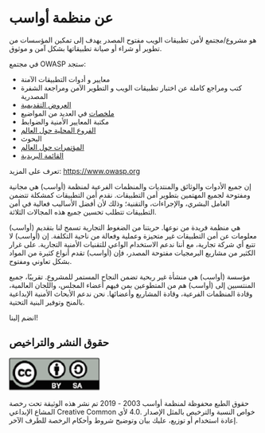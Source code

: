 # عن منظمة أواسب

هو مشروع/مجتمع لأمن تطبيقات الويب مفتوح المصدر يهدف إلى تمكين المؤسسات من تطوير أو شراء أو صيانة تطبيقاتها بشكل آمن و موثوق.


 في مجتمع OWASP ستجد: 

* معايير و أدوات التطبيقات الآمنة
* كتب ومراجع كاملة عن اختبار تطبيقات الويب و التطوير الآمن ومراجعة الشفرة المصدرية
* [العروض التقديمية][1]
* [ملخصات][2] في العديد من المواضيع
* مكتبة المعايير الأمنية والضوابط
* [الفروع المحلية حول العالم][3]
* البحوث
* [المؤتمرات حول العالم][4]
* [القائمة البريدية][5]


تعرف على المزيد:   https://www.owasp.org

 إن جميع الأدوات والوثائق والمنتديات والمنظمات الفرعية لمنظمة (أواسب) هي مجانية ومفتوحة لجميع المهتمين بتطوير أمن التطبيقات. نقدم أمن التطبيقات كمشكلة تتضمن العامل البشري، والإجراءات، والتقنية؛ وذلك لأن أفضل الأساليب فعالية في أمن التطبيقات تتطلب تحسين جميع هذه المجالات الثلاثة.

 (أواسب) هي منظمة فريدة من نوعها. حريتنا من الضغوط التجارية تسمح لنا بتقديم معلومات عن أمن التطبيقات غير متحيزة وعملية وفعالة من ناحية التكلفة. إن (أواسب) لا تتبع أي شركة تجارية، مع أننا ندعم الاستخدام الواعي للتقنيات الأمنية التجارية. على غرار الكثير من مشاريع البرمجيات مفتوحة المصدر، فإن (أواسب) تقدم أنواع كثيرة من المواد بشكل تعاوني ومفتوح.

 مؤسسة (أواسب) هي منشأة غير ربحية تضمن النجاح المستمر للمشروع. تقريبًا،  جميع المنتسبين إلى (أواسب) هم من المتطوعين بمن فيهم أعضاء المجلس، واللجان العالمية، وقادة المنظمات الفرعية، وقادة المشاريع وأعضائها. نحن ندعم الأبحاث الأمنية الإبداعية بالمنح وتوفير البنية التحتية.


انضم إلينا!


## حقوق النشر والتراخيص  

![license](images/license.png)

حقوق الطبع محفوظة لمنظمة أواسب 2003 - 2019  تم نشر هذه الوثيقة تحت رخصة المشاع الإبداعي Creative Common  خواص النسبة والترخيص بالمثل الإصدار .4.0 لأي إعادة استخدام أو توزيع، عليك بيان وتوضيح شروط وأحكام الرخصة للطرف الآخر.

[1]: https://www.youtube.com/user/OWASPGLOBAL
[2]: https://www.owasp.org/index.php/OWASP_Cheat_Sheet_Series
[3]: https://www.owasp.org/index.php/OWASP_Chapter
[4]: https://www.owasp.org/index.php/Category:OWASP_AppSec_Conference
[5]: https://lists.owasp.org/mailman/listinfo
[6]: https://www.owasp.org
[7]: http://creativecommons.org/licenses/by-sa/4.0/
